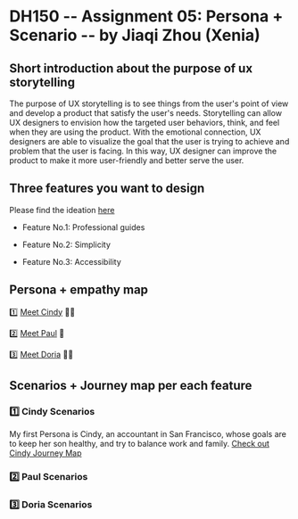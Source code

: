 # DH150 -- Assignment 05: Persona + Scenario -- by Jiaqi Zhou (Xenia)
## Short introduction about the purpose of ux storytelling
The purpose of UX storytelling is to see things from the user's point of view and develop a product that satisfy the user's needs. Storytelling can allow UX designers to envision how the targeted user behaviors, think, and feel when they are using the product. With the emotional connection, UX designers are able to visualize the goal that the user is trying to achieve and problem that the user is facing. In this way, UX designer can improve the product to make it more user-friendly and better serve the user.
## Three features you want to design
Please find the ideation [here](https://docs.google.com/presentation/d/1EOHQ3fBzFPPhH533_Ot0eIJY061KLFpW8B2a_G2PqIg/edit#slide=id.g842e6a93d4_0_0:)

- Feature No.1: Professional guides

- Feature No.2: Simplicity

- Feature No.3: Accessibility
## Persona + empathy map
:one: [Meet Cindy](https://projects.invisionapp.com/freehand/document/fG6nXn7tt) :woman_technologist:



:two: [Meet Paul](https://projects.invisionapp.com/freehand/document/GBpKXMNqY) :man:




:three: [Meet Doria](https://projects.invisionapp.com/freehand/document/GBpKXMNqY) :woman_student:





## Scenarios + Journey map per each feature
### :one: Cindy Scenarios
My first Persona is Cindy, an accountant in San Francisco, whose goals are to keep her son healthy, and try to balance work and family. 
[Check out Cindy Journey Map](https://github.com/xenia1270/DH150/blob/master/Assignment%205/Cindy%20JM.pdf)



### :two: Paul Scenarios





### :three: Doria Scenarios

